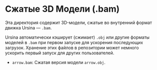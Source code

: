 # Сжатые 3D Модели (.bam)

Эта директория содержит 3D-модели, сжатые во внутренний формат движка Ursina — `.bam`.

Ursina автоматически кэширует (сжимает) `.obj` или другие форматы моделей в `.bam` при первом запуске для ускорения последующих загрузок. Хранение этих файлов в репозитории может немного ускорить первый запуск для других пользователей.

- `arrow.bam`: Сжатая версия модели `arrow.obj`. 